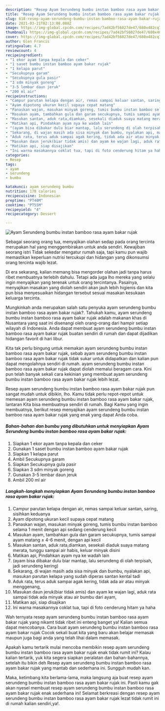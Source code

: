 ```yaml
---
description: "Resep Ayam Serundeng bumbu instan bamboo rasa ayam bakar rujak yang enak dan Mudah Dibuat"
title: "Resep Ayam Serundeng bumbu instan bamboo rasa ayam bakar rujak yang enak dan Mudah Dibuat"
slug: 618-resep-ayam-serundeng-bumbu-instan-bamboo-rasa-ayam-bakar-rujak-yang-enak-dan-mudah-dibuat
date: 2021-03-21T02:13:08.088Z
image: https://img-global.cpcdn.com/recipes/7ad42bf56027de47/680x482cq70/ayam-serundeng-bumbu-instan-bamboo-rasa-ayam-bakar-rujak-foto-resep-utama.jpg
thumbnail: https://img-global.cpcdn.com/recipes/7ad42bf56027de47/680x482cq70/ayam-serundeng-bumbu-instan-bamboo-rasa-ayam-bakar-rujak-foto-resep-utama.jpg
cover: https://img-global.cpcdn.com/recipes/7ad42bf56027de47/680x482cq70/ayam-serundeng-bumbu-instan-bamboo-rasa-ayam-bakar-rujak-foto-resep-utama.jpg
author: Glen Francis
ratingvalue: 4.7
reviewcount: 4
recipeingredient:
- "1 ekor ayam tanpa kepala dan ceker"
- "1 saset bumbu instan bamboo ayam bakar rujak"
- "1 kelapa parut"
- "Secukupnya garam"
- "Secukupnya gula pasir"
- "3 sdm minyak goreng"
- "3-5 lembar daun jeruk"
- "200 ml air"
recipeinstructions:
- "Campur parutan kelapa dengan air, remas sampai keluar santan, saring, sisihkan keduanya"
- "Ayam dipotong ukuran kecil supaya cepat matang"
- "Panaskan wajan, masukan minyak goreng, tumis bumbu instan bamboo selama 1 menit dengan api sedang cenderung kecil"
- "Masukan ayam, tambahkan gula dan garam secukupnya, tumis sampai ayam matang ± 4-6 menit, dengan api kecil"
- "Masukan santan, aduk rata,diamkan, sesekali diaduk suaya matang merata, tunggu sampai air habis, keluar minyak disini"
- "Matikan api, Pindahkan ayam nya ke wadah lain"
- "(ayam bisa dibakar dulu biar mantap, lalu serundeng di olah terpisah, jadi serundeng kering)"
- "Sekarang, di wajan masih ada sisa minyak dan bumbu, nyalakan api, masukan parutan kelapa yang sudah diperas santan kental tadi"
- "Aduk rata, terus aduk sampai agak kering, tidak ada air atau minyak menggenang,"
- "Masukan daun jeruk(biar tidak amis) dan ayam ke wajan lagi, aduk rata sampai tidak ada minyak atau air bumbu dari ayam,"
- "Matikan api, siap disajikan"
- "Ini warna masakannya coklat tua, tapi di foto cenderung hitam ya haha"
categories:
- Resep
tags:
- ayam
- serundeng
- bumbu

katakunci: ayam serundeng bumbu 
nutrition: 178 calories
recipecuisine: Indonesian
preptime: "PT40M"
cooktime: "PT55M"
recipeyield: "4"
recipecategory: Dessert

---
```



![Ayam Serundeng bumbu instan bamboo rasa ayam bakar rujak](https://img-global.cpcdn.com/recipes/7ad42bf56027de47/680x482cq70/ayam-serundeng-bumbu-instan-bamboo-rasa-ayam-bakar-rujak-foto-resep-utama.jpg)

Sebagai seorang orang tua, menyajikan olahan sedap pada orang tercinta merupakan hal yang menggembirakan untuk anda sendiri. Kewajiban seorang istri Tidak sekedar mengatur rumah saja, tapi kamu pun wajib memastikan keperluan nutrisi tercukupi dan hidangan yang dikonsumsi orang tercinta wajib lezat.

Di era  sekarang, kalian memang bisa mengorder olahan jadi tanpa harus ribet membuatnya terlebih dahulu. Tetapi ada juga lho mereka yang selalu ingin menyajikan yang terenak untuk orang tercintanya. Pasalnya, menyajikan masakan yang diolah sendiri akan jauh lebih higienis dan kita pun bisa menyesuaikan hidangan tersebut sesuai masakan kesukaan keluarga tercinta. 



Mungkinkah anda merupakan salah satu penyuka ayam serundeng bumbu instan bamboo rasa ayam bakar rujak?. Tahukah kamu, ayam serundeng bumbu instan bamboo rasa ayam bakar rujak adalah makanan khas di Nusantara yang saat ini disenangi oleh orang-orang dari hampir setiap wilayah di Indonesia. Anda dapat membuat ayam serundeng bumbu instan bamboo rasa ayam bakar rujak buatan sendiri di rumah dan dapat dijadikan hidangan favorit di hari libur.

Kita tak perlu bingung untuk memakan ayam serundeng bumbu instan bamboo rasa ayam bakar rujak, sebab ayam serundeng bumbu instan bamboo rasa ayam bakar rujak tidak sukar untuk didapatkan dan kalian pun dapat mengolahnya sendiri di rumah. ayam serundeng bumbu instan bamboo rasa ayam bakar rujak dapat diolah memalui beragam cara. Kini pun telah banyak sekali cara kekinian yang membuat ayam serundeng bumbu instan bamboo rasa ayam bakar rujak lebih lezat.

Resep ayam serundeng bumbu instan bamboo rasa ayam bakar rujak pun sangat mudah untuk dibikin, lho. Kamu tidak perlu repot-repot untuk memesan ayam serundeng bumbu instan bamboo rasa ayam bakar rujak, lantaran Kita bisa membuatnya sendiri di rumah. Bagi Kamu yang ingin membuatnya, berikut resep menyajikan ayam serundeng bumbu instan bamboo rasa ayam bakar rujak yang enak yang dapat Anda coba.

<!--inarticleads1-->

##### Bahan-bahan dan bumbu yang dibutuhkan untuk menyiapkan Ayam Serundeng bumbu instan bamboo rasa ayam bakar rujak:

1. Siapkan 1 ekor ayam tanpa kepala dan ceker
1. Gunakan 1 saset bumbu instan bamboo ayam bakar rujak
1. Siapkan 1 kelapa parut
1. Ambil Secukupnya garam
1. Siapkan Secukupnya gula pasir
1. Siapkan 3 sdm minyak goreng
1. Gunakan 3-5 lembar daun jeruk
1. Ambil 200 ml air




<!--inarticleads2-->

##### Langkah-langkah menyiapkan Ayam Serundeng bumbu instan bamboo rasa ayam bakar rujak:

1. Campur parutan kelapa dengan air, remas sampai keluar santan, saring, sisihkan keduanya
1. Ayam dipotong ukuran kecil supaya cepat matang
1. Panaskan wajan, masukan minyak goreng, tumis bumbu instan bamboo selama 1 menit dengan api sedang cenderung kecil
1. Masukan ayam, tambahkan gula dan garam secukupnya, tumis sampai ayam matang ± 4-6 menit, dengan api kecil
1. Masukan santan, aduk rata,diamkan, sesekali diaduk suaya matang merata, tunggu sampai air habis, keluar minyak disini
1. Matikan api, Pindahkan ayam nya ke wadah lain
1. (ayam bisa dibakar dulu biar mantap, lalu serundeng di olah terpisah, jadi serundeng kering)
1. Sekarang, di wajan masih ada sisa minyak dan bumbu, nyalakan api, masukan parutan kelapa yang sudah diperas santan kental tadi
1. Aduk rata, terus aduk sampai agak kering, tidak ada air atau minyak menggenang,
1. Masukan daun jeruk(biar tidak amis) dan ayam ke wajan lagi, aduk rata sampai tidak ada minyak atau air bumbu dari ayam,
1. Matikan api, siap disajikan
1. Ini warna masakannya coklat tua, tapi di foto cenderung hitam ya haha




Wah ternyata resep ayam serundeng bumbu instan bamboo rasa ayam bakar rujak yang nikamt tidak ribet ini enteng banget ya! Kalian semua dapat mencobanya. Cara buat ayam serundeng bumbu instan bamboo rasa ayam bakar rujak Cocok sekali buat kita yang baru akan belajar memasak maupun juga bagi anda yang telah lihai dalam memasak.

Apakah kamu tertarik mulai mencoba membikin resep ayam serundeng bumbu instan bamboo rasa ayam bakar rujak enak tidak rumit ini? Kalau kalian tertarik, yuk kita segera siapkan peralatan dan bahan-bahannya, setelah itu bikin deh Resep ayam serundeng bumbu instan bamboo rasa ayam bakar rujak yang mantab dan sederhana ini. Sungguh mudah kan. 

Maka, ketimbang kita berlama-lama, maka langsung aja buat resep ayam serundeng bumbu instan bamboo rasa ayam bakar rujak ini. Pasti kamu gak akan nyesel membuat resep ayam serundeng bumbu instan bamboo rasa ayam bakar rujak enak sederhana ini! Selamat berkreasi dengan resep ayam serundeng bumbu instan bamboo rasa ayam bakar rujak lezat tidak rumit ini di rumah kalian sendiri,ya!.

